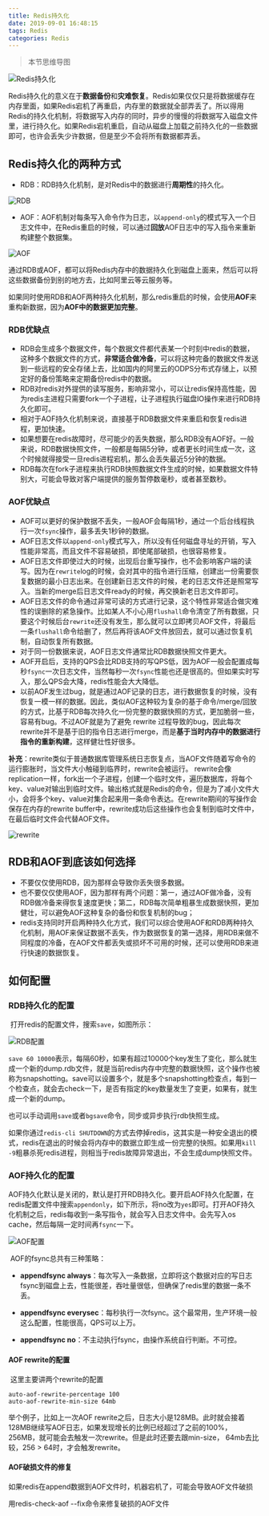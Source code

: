 ```yaml
---
title: Redis持久化
date: 2019-09-01 16:48:15
tags: Redis
categories: Redis
---
```


> 本节思维导图

![Redis持久化](Redis持久化/Redis持久化.png)

​		Redis持久化的意义在于**数据备份**和**灾难恢复**。Redis如果仅仅只是将数据缓存在内存里面，如果Redis宕机了再重启，内存里的数据就全部弄丢了。所以得用Redis的持久化机制，将数据写入内存的同时，异步的慢慢的将数据写入磁盘文件里，进行持久化。如果Redis宕机重启，自动从磁盘上加载之前持久化的一些数据即可，也许会丢失少许数据，但是至少不会将所有数据都弄丢。

## Redis持久化的两种方式

- RDB：RDB持久化机制，是对Redis中的数据进行**周期性**的持久化。

![RDB](Redis持久化/RDB.png)

- AOF：AOF机制对每条写入命令作为日志，以`append-only`的模式写入一个日志文件中，在Redis重启的时候，可以通过**回放**AOF日志中的写入指令来重新构建整个数据集。

![AOF](Redis持久化/AOF.png)

​        通过RDB或AOF，都可以将Redis内存中的数据持久化到磁盘上面来，然后可以将这些数据备份到别的地方去，比如阿里云等云服务等。

​		如果同时使用RDB和AOF两种持久化机制，那么redis重启的时候，会使用**AOF**来重构新数据，因为**AOF中的数据更加完整**。

### RDB优缺点

- RDB会生成多个数据文件，每个数据文件都代表某一个时刻中redis的数据，这种多个数据文件的方式，**非常适合做冷备**，可以将这种完备的数据文件发送到一些远程的安全存储上去，比如国内的阿里云的ODPS分布式存储上，以预定好的备份策略来定期备份redis中的数据。
- RDB对redis对外提供的读写服务，影响非常小，可以让redis保持高性能，因为redis主进程只需要fork一个子进程，让子进程执行磁盘IO操作来进行RDB持久化即可。
- 相对于AOF持久化机制来说，直接基于RDB数据文件来重启和恢复redis进程，更加快速。
- 如果想要在redis故障时，尽可能少的丢失数据，那么RDB没有AOF好。一般来说，RDB数据快照文件，一般都是每隔5分钟，或者更长时间生成一次，这个时候就得接受一旦redis进程宕机，那么会丢失最近5分钟的数据。
- RDB每次在fork子进程来执行RDB快照数据文件生成的时候，如果数据文件特别大，可能会导致对客户端提供的服务暂停数毫秒，或者甚至数秒。

### AOF优缺点

- AOF可以更好的保护数据不丢失，一般AOF会每隔1秒，通过一个后台线程执行一次`fsync`操作，最多丢失1秒钟的数据。
- AOF日志文件以`append-only`模式写入，所以没有任何磁盘寻址的开销，写入性能非常高，而且文件不容易破损，即使尾部破损，也很容易修复。
- AOF日志文件即使过大的时候，出现后台重写操作，也不会影响客户端的读写。因为在`rewrite`log的时候，会对其中的指令进行压缩，创建出一份需要恢复数据的最小日志出来。在创建新日志文件的时候，老的日志文件还是照常写入。当新的merge后日志文件ready的时候，再交换新老日志文件即可。
- AOF日志文件的命令通过非常可读的方式进行记录，这个特性非常适合做灾难性的误删除的紧急操作。比如某人不小心用`flushall`命令清空了所有数据，只要这个时候后台`rewrite`还没有发生，那么就可以立即拷贝AOF文件，将最后一条`flushall`命令给删了，然后再将该AOF文件放回去，就可以通过恢复机制，自动恢复所有数据。
- 对于同一份数据来说，AOF日志文件通常比RDB数据快照文件更大。
- AOF开启后，支持的QPS会比RDB支持的写QPS低，因为AOF一般会配置成每秒`fsync`一次日志文件，当然每秒一次`fsync`性能也还是很高的。但如果实时写入，那么QPS会大降，redis性能会大大降低。
- 以前AOF发生过bug，就是通过AOF记录的日志，进行数据恢复的时候，没有恢复一模一样的数据。因此，类似AOF这种较为复杂的基于命令/merge/回放的方式，比基于RDB每次持久化一份完整的数据快照的方式，更加脆弱一些，容易有bug。不过AOF就是为了避免 rewrite 过程导致的bug，因此每次rewrite并不是基于旧的指令日志进行merge，而是**基于当时内存中的数据进行指令的重新构建**，这样健壮性好很多。

**补充**：rewrite类似于普通数据库管理系统日志恢复点，当AOF文件随着写命令的运行膨胀时，当文件大小触碰到临界时，rewrite会被运行。
        rewrite会像replication一样，fork出一个子进程，创建一个临时文件，遍历数据库，将每个key、value对输出到临时文件。输出格式就是Redis的命令，但是为了减小文件大小，会将多个key、value对集合起来用一条命令表达。在rewrite期间的写操作会保存在内存的rewrite buffer中，rewrite成功后这些操作也会复制到临时文件中，在最后临时文件会代替AOF文件。

![rewrite](Redis持久化/rewrite.png)

## RDB和AOF到底该如何选择

- 不要仅仅使用RDB，因为那样会导致你丢失很多数据。
- 也不要仅仅使用AOF，因为那样有两个问题：第一，通过AOF做冷备，没有RDB做冷备来得恢复速度更快；第二，RDB每次简单粗暴生成数据快照，更加健壮，可以避免AOF这种复杂的备份和恢复机制的bug；
- redis支持同时开启两种持久化方式，我们可以综合使用AOF和RDB两种持久化机制，用AOF来保证数据不丢失，作为数据恢复的第一选择，用RDB来做不同程度的冷备，在AOF文件都丢失或损坏不可用的时候，还可以使用RDB来进行快速的数据恢复。

## 如何配置

### RDB持久化的配置

​		打开redis的配置文件，搜索`save`，如图所示：

![RDB配置](Redis持久化/RDB配置.png)

​		`save 60 10000`表示，每隔60秒，如果有超过10000个key发生了变化，那么就生成一个新的dump.rdb文件，就是当前redis内存中完整的数据快照，这个操作也被称为snapshotting。save可以设置多个，就是多个snapshotting检查点，每到一个检查点，就会去check一下，是否有指定的key数量发生了变更，如果有，就生成一个新的dump。

​		也可以手动调用`save`或者`bgsave`命令，同步或异步执行rdb快照生成。

​		如果你通过`redis-cli SHUTDOWN`的方式去停掉redis，这其实是一种安全退出的模式，redis在退出的时候会将内存中的数据立即生成一份完整的快照。如果用`kill -9`粗暴杀死redis进程，则相当于redis故障异常退出，不会生成dump快照文件。

### AOF持久化的配置

​		AOF持久化默认是关闭的，默认是打开RDB持久化。要开启AOF持久化配置，在redis配置文件中搜索`appendonly`，如下所示，将no改为`yes`即可。打开AOF持久化机制之后，redis每收到一条写指令，就会写入日志文件中。会先写入os cache，然后每隔一定时间再`fsync`一下。

![AOF配置](Redis持久化/AOF配置.png)

​		AOF的fsync总共有三种策略：

- **appendfsync always**：每次写入一条数据，立即将这个数据对应的写日志fsync到磁盘上去，性能很差，吞吐量很低，但确保了redis里的数据一条不丢。

- **appendfsync everysec**：每秒执行一次fsync。这个最常用，生产环境一般这么配置，性能很高，QPS可以上万。

- **appendfsync no**：不主动执行fsync，由操作系统自行判断。不可控。

#### AOF rewrite的配置

​		这里主要讲两个rewrite的配置

```
auto-aof-rewrite-percentage 100
auto-aof-rewrite-min-size 64mb
```

举个例子，比如上一次AOF rewrite之后，日志大小是128MB。此时就会接着128MB继续写AOF日志，如果发现增长的比例已经超过了之前的100%，256MB，就可能会去触发一次rewrite。但是此时还要去跟min-size， 64mb去比较，256 > 64时，才会触发rewrite。

#### AOF破损文件的修复

如果redis在append数据到AOF文件时，机器宕机了，可能会导致AOF文件破损

用redis-check-aof --fix命令来修复破损的AOF文件